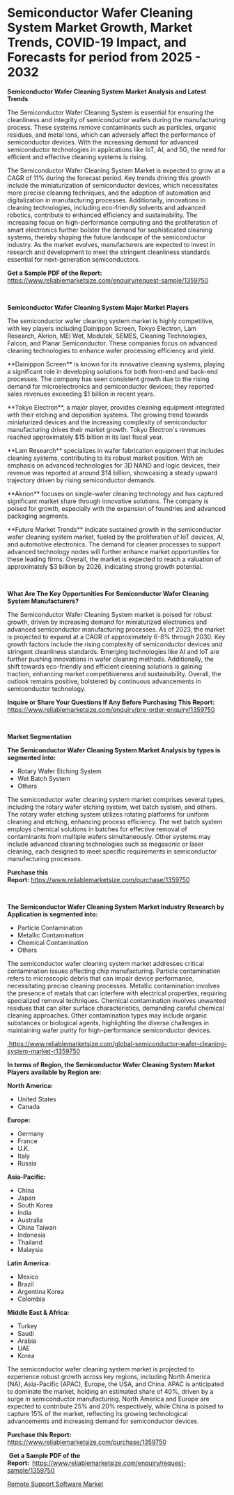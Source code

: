 <p><h1>Semiconductor Wafer Cleaning System Market Growth, Market Trends, COVID-19 Impact, and Forecasts for period from 2025 - 2032</h1></p><p><strong>Semiconductor Wafer Cleaning System Market Analysis and Latest Trends</strong></p>
<p><p>The Semiconductor Wafer Cleaning System is essential for ensuring the cleanliness and integrity of semiconductor wafers during the manufacturing process. These systems remove contaminants such as particles, organic residues, and metal ions, which can adversely affect the performance of semiconductor devices. With the increasing demand for advanced semiconductor technologies in applications like IoT, AI, and 5G, the need for efficient and effective cleaning systems is rising.</p><p>The Semiconductor Wafer Cleaning System Market is expected to grow at a CAGR of 11% during the forecast period. Key trends driving this growth include the miniaturization of semiconductor devices, which necessitates more precise cleaning techniques, and the adoption of automation and digitalization in manufacturing processes. Additionally, innovations in cleaning technologies, including eco-friendly solvents and advanced robotics, contribute to enhanced efficiency and sustainability. The increasing focus on high-performance computing and the proliferation of smart electronics further bolster the demand for sophisticated cleaning systems, thereby shaping the future landscape of the semiconductor industry. As the market evolves, manufacturers are expected to invest in research and development to meet the stringent cleanliness standards essential for next-generation semiconductors.</p></p>
<p><strong>Get a Sample PDF of the Report:&nbsp;</strong> <a href="https://www.reliablemarketsize.com/enquiry/request-sample/1359750?utm_campaign=3248&utm_medium=2&utm_source=Github&utm_content=ia&utm_term=22032025&utm_id=semiconductor-wafer-cleaning-system">https://www.reliablemarketsize.com/enquiry/request-sample/1359750</a></p>
<p>&nbsp;</p>
<p><strong>Semiconductor Wafer Cleaning System Major Market Players</strong></p>
<p><p>The semiconductor wafer cleaning system market is highly competitive, with key players including Dainippon Screen, Tokyo Electron, Lam Research, Akrion, MEI Wet, Modutek, SEMES, Cleaning Technologies, Falcon, and Planar Semiconductor. These companies focus on advanced cleaning technologies to enhance wafer processing efficiency and yield.</p><p>**Dainippon Screen** is known for its innovative cleaning systems, playing a significant role in developing solutions for both front-end and back-end processes. The company has seen consistent growth due to the rising demand for microelectronics and semiconductor devices; they reported sales revenues exceeding $1 billion in recent years.</p><p>**Tokyo Electron**, a major player, provides cleaning equipment integrated with their etching and deposition systems. The growing trend towards miniaturized devices and the increasing complexity of semiconductor manufacturing drives their market growth. Tokyo Electron's revenues reached approximately $15 billion in its last fiscal year.</p><p>**Lam Research** specializes in wafer fabrication equipment that includes cleaning systems, contributing to its robust market position. With an emphasis on advanced technologies for 3D NAND and logic devices, their revenue was reported at around $14 billion, showcasing a steady upward trajectory driven by rising semiconductor demands.</p><p>**Akrion** focuses on single-wafer cleaning technology and has captured significant market share through innovative solutions. The company is poised for growth, especially with the expansion of foundries and advanced packaging segments.</p><p>**Future Market Trends** indicate sustained growth in the semiconductor wafer cleaning system market, fueled by the proliferation of IoT devices, AI, and automotive electronics. The demand for cleaner processes to support advanced technology nodes will further enhance market opportunities for these leading firms. Overall, the market is expected to reach a valuation of approximately $3 billion by 2026, indicating strong growth potential.</p></p>
<p>&nbsp;</p>
<p><strong>What Are The Key Opportunities For Semiconductor Wafer Cleaning System Manufacturers?</strong></p>
<p><p>The Semiconductor Wafer Cleaning System market is poised for robust growth, driven by increasing demand for miniaturized electronics and advanced semiconductor manufacturing processes. As of 2023, the market is projected to expand at a CAGR of approximately 6-8% through 2030. Key growth factors include the rising complexity of semiconductor devices and stringent cleanliness standards. Emerging technologies like AI and IoT are further pushing innovations in wafer cleaning methods. Additionally, the shift towards eco-friendly and efficient cleaning solutions is gaining traction, enhancing market competitiveness and sustainability. Overall, the outlook remains positive, bolstered by continuous advancements in semiconductor technology.</p></p>
<p><strong>Inquire or Share Your Questions If Any Before Purchasing This Report:</strong> <a href="https://www.reliablemarketsize.com/enquiry/pre-order-enquiry/1359750?utm_campaign=3248&utm_medium=2&utm_source=Github&utm_content=ia&utm_term=22032025&utm_id=semiconductor-wafer-cleaning-system">https://www.reliablemarketsize.com/enquiry/pre-order-enquiry/1359750</a></p>
<p>&nbsp;</p>
<p><strong>Market Segmentation</strong></p>
<p><strong>The Semiconductor Wafer Cleaning System Market Analysis by types is segmented into:</strong></p>
<p><ul><li>Rotary Wafer Etching System</li><li>Wet Batch System</li><li>Others</li></ul></p>
<p><p>The semiconductor wafer cleaning system market comprises several types, including the rotary wafer etching system, wet batch system, and others. The rotary wafer etching system utilizes rotating platforms for uniform cleaning and etching, enhancing process efficiency. The wet batch system employs chemical solutions in batches for effective removal of contaminants from multiple wafers simultaneously. Other systems may include advanced cleaning technologies such as megasonic or laser cleaning, each designed to meet specific requirements in semiconductor manufacturing processes.</p></p>
<p><strong>Purchase this Report:&nbsp;</strong><a href="https://www.reliablemarketsize.com/purchase/1359750?utm_campaign=3248&utm_medium=2&utm_source=Github&utm_content=ia&utm_term=22032025&utm_id=semiconductor-wafer-cleaning-system">https://www.reliablemarketsize.com/purchase/1359750</a></p>
<p>&nbsp;</p>
<p><strong>The Semiconductor Wafer Cleaning System Market Industry Research by Application is segmented into:</strong></p>
<p><ul><li>Particle Contamination</li><li>Metallic Contamination</li><li>Chemical Contamination</li><li>Others</li></ul></p>
<p><p>The semiconductor wafer cleaning system market addresses critical contamination issues affecting chip manufacturing. Particle contamination refers to microscopic debris that can impair device performance, necessitating precise cleaning processes. Metallic contamination involves the presence of metals that can interfere with electrical properties, requiring specialized removal techniques. Chemical contamination involves unwanted residues that can alter surface characteristics, demanding careful chemical cleaning approaches. Other contamination types may include organic substances or biological agents, highlighting the diverse challenges in maintaining wafer purity for high-performance semiconductor devices.</p></p>
<p><a href="https://www.reliablemarketsize.com/global-semiconductor-wafer-cleaning-system-market-r1359750?utm_campaign=3248&utm_medium=2&utm_source=Github&utm_content=ia&utm_term=22032025&utm_id=semiconductor-wafer-cleaning-system">&nbsp;https://www.reliablemarketsize.com/global-semiconductor-wafer-cleaning-system-market-r1359750</a></p>
<p><strong>In terms of Region, the Semiconductor Wafer Cleaning System Market Players available by Region are:</strong></p>
<p>
    <p> <strong> North America: </strong>
        <ul>
            <li>United States</li>
            <li>Canada</li>
        </ul>
        </p> 
    <p> <strong> Europe: </strong>
        <ul>
            <li>Germany</li>
            <li>France</li>
            <li>U.K.</li>
            <li>Italy</li>
            <li>Russia</li>
        </ul>
        </p> 
    <p> <strong> Asia-Pacific: </strong>
        <ul>
            <li>China</li>
            <li>Japan</li>
            <li>South Korea</li>
            <li>India</li>
            <li>Australia</li>
            <li>China Taiwan</li>
            <li>Indonesia</li>
            <li>Thailand</li>
            <li>Malaysia</li>
        </ul>
        </p> 
    <p> <strong> Latin America: </strong>
        <ul>
            <li>Mexico</li>
            <li>Brazil</li>
            <li>Argentina Korea</li>
            <li>Colombia</li>
        </ul>
        </p> 
    <p> <strong> Middle East & Africa: </strong>
        <ul>
            <li>Turkey</li>
            <li>Saudi</li>
            <li>Arabia</li>
            <li>UAE</li>
            <li>Korea</li>
        </ul>
    </p>
    </p>
<p><p>The semiconductor wafer cleaning system market is projected to experience robust growth across key regions, including North America (NA), Asia-Pacific (APAC), Europe, the USA, and China. APAC is anticipated to dominate the market, holding an estimated share of 40%, driven by a surge in semiconductor manufacturing. North America and Europe are expected to contribute 25% and 20% respectively, while China is poised to capture 15% of the market, reflecting its growing technological advancements and increasing demand for semiconductor devices.</p></p>
<p><strong>Purchase this Report: </strong><a href="https://www.reliablemarketsize.com/purchase/1359750?utm_campaign=3248&utm_medium=2&utm_source=Github&utm_content=ia&utm_term=22032025&utm_id=semiconductor-wafer-cleaning-system">https://www.reliablemarketsize.com/purchase/1359750</a></p>
<p>&nbsp;<strong>Get a Sample PDF of the Report:&nbsp;&nbsp;</strong><a href="https://www.reliablemarketsize.com/enquiry/request-sample/1359750?utm_campaign=3248&utm_medium=2&utm_source=Github&utm_content=ia&utm_term=22032025&utm_id=semiconductor-wafer-cleaning-system">https://www.reliablemarketsize.com/enquiry/request-sample/1359750</a></p>
<p><strong></strong></p>
<p><p><a href="https://github.com/doljanzwald/Market-Research-Report-List-1/blob/main/remote-support-software-market.md?utm_campaign=3248&utm_medium=2&utm_source=Github&utm_content=ia&utm_term=22032025&utm_id=semiconductor-wafer-cleaning-system">Remote Support Software Market</a></p></p>